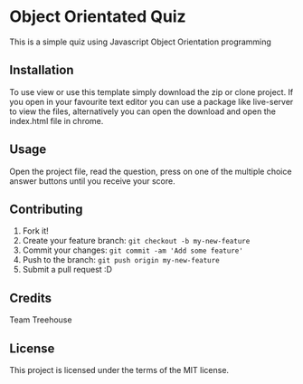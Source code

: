 # Object Orientated Quiz 

This is a simple quiz using Javascript Object Orientation programming

## Installation

To use view or use this template simply download the zip or clone project. If you open in your favourite text editor you can use a package like live-server to view the files, alternatively you can open the download and open the index.html file in chrome.

## Usage

Open the project file, read the question, press on one of the multiple choice answer buttons until you receive your score.

## Contributing

1. Fork it!
2. Create your feature branch: `git checkout -b my-new-feature`
3. Commit your changes: `git commit -am 'Add some feature'`
4. Push to the branch: `git push origin my-new-feature`
5. Submit a pull request :D

## Credits

Team Treehouse

## License

This project is licensed under the terms of the MIT license.
